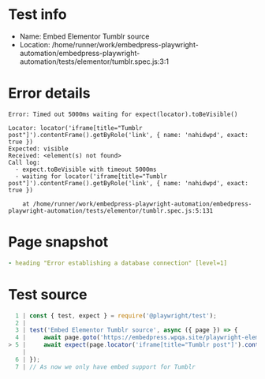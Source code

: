 # Test info

- Name: Embed Elementor Tumblr source
- Location: /home/runner/work/embedpress-playwright-automation/embedpress-playwright-automation/tests/elementor/tumblr.spec.js:3:1

# Error details

```
Error: Timed out 5000ms waiting for expect(locator).toBeVisible()

Locator: locator('iframe[title="Tumblr post"]').contentFrame().getByRole('link', { name: 'nahidwpd', exact: true })
Expected: visible
Received: <element(s) not found>
Call log:
  - expect.toBeVisible with timeout 5000ms
  - waiting for locator('iframe[title="Tumblr post"]').contentFrame().getByRole('link', { name: 'nahidwpd', exact: true })

    at /home/runner/work/embedpress-playwright-automation/embedpress-playwright-automation/tests/elementor/tumblr.spec.js:5:131
```

# Page snapshot

```yaml
- heading "Error establishing a database connection" [level=1]
```

# Test source

```ts
  1 | const { test, expect } = require('@playwright/test');
  2 |
  3 | test('Embed Elementor Tumblr source', async ({ page }) => {
  4 |     await page.goto('https://embedpress.wpqa.site/playwright-elementor/elementor-tumblr/');
> 5 |     await expect(page.locator('iframe[title="Tumblr post"]').contentFrame().getByRole('link', { name: 'nahidwpd', exact: true })).toBeVisible();
    |                                                                                                                                   ^ Error: Timed out 5000ms waiting for expect(locator).toBeVisible()
  6 | });
  7 | // As now we only have embed support for Tumblr
```